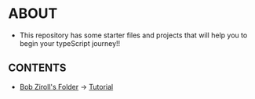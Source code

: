 # ABOUT

- This repository has some starter files and projects that will help you to begin your typeScript journey!!

## CONTENTS

- [Bob Ziroll's Folder](https://github.com/pranulkbv28/TypeScript-Init/tree/main/Bob%20Ziroll) -> [Tutorial](https://www.youtube.com/watch?v=SpwzRDUQ1GI)
